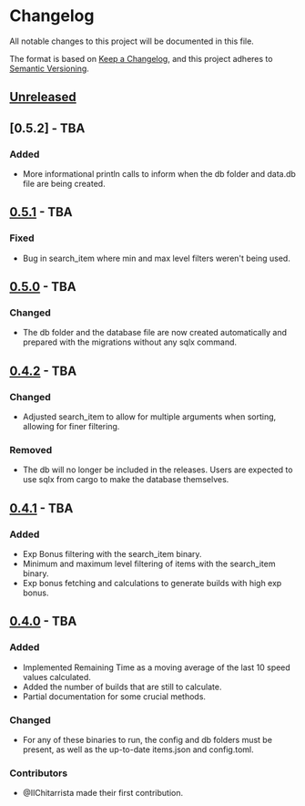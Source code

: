 # Changelog

All notable changes to this project will be documented in this file.

The format is based on [Keep a Changelog](https://keepachangelog.com/en/1.0.0/),
and this project adheres to [Semantic Versioning](https://semver.org/spec/v2.0.0.html).

## [Unreleased]

## [0.5.2] - TBA
### Added
- More informational println calls to inform when the db folder and data.db file are being created.

## [0.5.1] - TBA
### Fixed
- Bug in search_item where min and max level filters weren't being used.

## [0.5.0] - TBA
### Changed
- The db folder and the database file are now created automatically and prepared with the migrations without any sqlx command.

## [0.4.2] - TBA
### Changed
- Adjusted search_item to allow for multiple arguments when sorting, allowing for finer filtering.

### Removed
- The db will no longer be included in the releases. Users are expected to use sqlx from cargo to make the database themselves.

## [0.4.1] - TBA
### Added
- Exp Bonus filtering with the search_item binary.
- Minimum and maximum level filtering of items with the search_item binary.
- Exp bonus fetching and calculations to generate builds with high exp bonus.

## [0.4.0] - TBA
### Added
- Implemented Remaining Time as a moving average of the last 10 speed values calculated.
- Added the number of builds that are still to calculate.
- Partial documentation for some crucial methods.

### Changed
- For any of these binaries to run, the config and db folders must be present, as well as the up-to-date items.json and config.toml.

### Contributors
- @IlChitarrista made their first contribution.

[Unreleased]: https://github.com/TYTheBeast/WynnBuilderTools-Rekindled/compare/v0.5.1...HEAD
[0.5.1]: https://github.com/TYTheBeast/WynnBuilderTools-Rekindled/compare/v0.5.0...v0.5.1
[0.5.0]: https://github.com/TYTheBeast/WynnBuilderTools-Rekindled/compare/v0.4.2...v0.5.0
[0.4.2]: https://github.com/TYTheBeast/WynnBuilderTools-Rekindled/compare/v0.4.1...v0.4.2
[0.4.1]: https://github.com/TYTheBeast/WynnBuilderTools-Rekindled/compare/v0.4.0...v0.4.1
[0.4.0]: https://github.com/TYTheBeast/WynnBuilderTools-Rekindled/releases/tag/v0.4.0